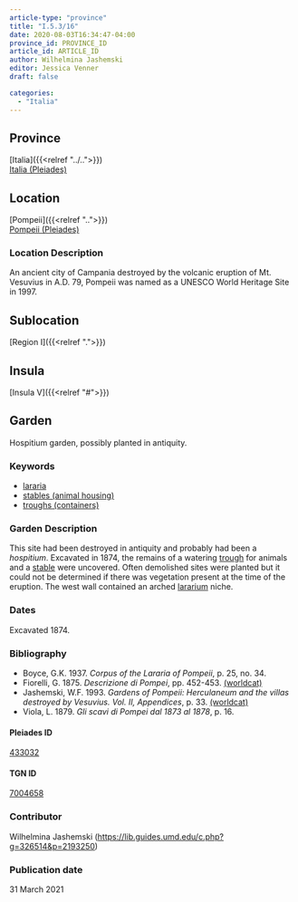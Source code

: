 ```yaml
---
article-type: "province"
title: "I.5.3/16"
date: 2020-08-03T16:34:47-04:00
province_id: PROVINCE_ID
article_id: ARTICLE_ID
author: Wilhelmina Jashemski
editor: Jessica Venner
draft: false

categories:
  - "Italia"
---
```


## Province
[Italia]({{<relref "../..">}}) \
[Italia (Pleiades)](https://pleiades.stoa.org/places/1052)

## Location
[Pompeii]({{<relref "..">}}) \
[Pompeii (Pleiades)](https://pleiades.stoa.org/places/433032)


### Location Description
An ancient city of Campania destroyed by the volcanic eruption of Mt. Vesuvius in A.D. 79, Pompeii was named as a UNESCO World Heritage Site in 1997.

## Sublocation
[Region I]({{<relref ".">}})
## Insula
[Insula V]({{<relref "#">}})


## Garden
Hospitium garden, possibly planted in antiquity.

### Keywords

- [lararia](http://vocab.getty.edu/page/aat/300400600)
- [stables (animal housing)](http://vocab.getty.edu/page/aat/300005015)
- [troughs (containers)](http://vocab.getty.edu/page/aat/300220971)

### Garden Description

This site had been destroyed in antiquity and probably had been a *hospitium*. Excavated in 1874, the remains of a watering [trough](http://vocab.getty.edu/page/aat/300220971) for animals and a [stable](http://vocab.getty.edu/page/aat/300005015) were uncovered. Often demolished sites were planted but it could not be determined if there was vegetation present at the time of the eruption. The west wall contained an arched [lararium](http://vocab.getty.edu/page/aat/300400600) niche.

<!--### Maps-->

<!--
OLD WAY (DO NOT USE)
![alt_text](../../images/image_name.ext)
*CAPTION*

NEW WAY ↓↓↓↓
{{< figure src="../../images/image_name.ext" alt="ALT_TEXT" title="CAPTION" >}}
-->

<!--### Plans

{{< figure src="../../../images/Fig_1_Region_I.tif" alt="Fig. 1: Plan of Pompeii with Region I highlighted, plan in Jashemski, Gardens, p.21." title="Fig. 1: Plan of Pompeii with Region I highlighted, plan in Jashemski, Gardens, p.21 (Rights Statement)." >}}

{{< figure src="../../images/Region_I_insula_v.tif" alt="Fig. 2: Plan of Region I, insula v, plan in Jashemski, *Gardens*, plan 8, p. 33; Viola, *Scavi*, pl. 1; Niccolini, *Case*, vol. 3, “*Topografia*,” pl. 10." title="Fig. 2: Plan of Region I, insula v, plan in Jashemski, *Gardens*, plan 8, p. 33; Viola, *Scavi*, pl. 1; Niccolini, *Case*, vol. 3, “*Topografia*,” pl. 10 (Rights Statement)." >}}

<!--### Images-->


### Dates

Excavated 1874.

### Bibliography

* Boyce, G.K. 1937. *Corpus of the Lararia of Pompeii*, p. 25, no. 34.
* Fiorelli, G. 1875. *Descrizione di Pompei*, pp. 452-453. [(worldcat)](http://www.worldcat.org/oclc/908272023)
* Jashemski, W.F. 1993. *Gardens of Pompeii: Herculaneum and the villas destroyed by Vesuvius. Vol. II, Appendices*, p. 33. [(worldcat)](http://www.worldcat.org/oclc/921816405)
* Viola, L. 1879. *Gli scavi di Pompei dal 1873 al 1878*, p. 16.

<!--#### Periodo ID-->

<!-- [PERIODO_ID](https://pleiades.stoa.org/places/PLEIADES_ID) -->

#### Pleiades ID

[433032](https://pleiades.stoa.org/places/433032)

#### TGN ID

[7004658](http://vocab.getty.edu/page/tgn/7004658)

### Contributor

Wilhelmina Jashemski (https://lib.guides.umd.edu/c.php?g=326514&p=2193250)

### Publication date

31 March 2021

<!--### Related articles-->

<!-- Links to other related articles. Leave blank for now -->
